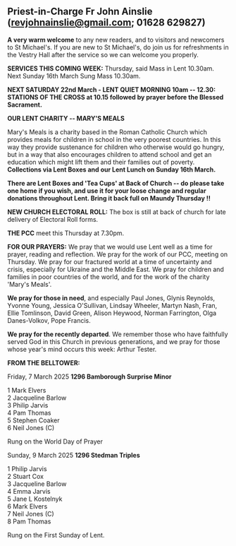 
## Priest-in-Charge Fr John Ainslie ([revjohnainslie@gmail.com](mailto:revjohnainslie@gmail.com); 01628 629827)

**A very warm welcome** to any new readers, and to visitors and
newcomers to St Michael\'s. If you are new to St Michael\'s, do join us
for refreshments in the Vestry Hall after the service so we can welcome
you properly.

**SERVICES THIS COMING WEEK:** Thursday, said Mass in Lent 10.30am. Next
Sunday 16th March Sung Mass 10.30am.

**NEXT SATURDAY 22nd March - LENT QUIET MORNING 10am -- 12.30:
STATIONS OF THE CROSS at 10.15 followed by prayer before the Blessed
Sacrament.**

**OUR LENT CHARITY -- MARY'S MEALS**

Mary's Meals is a charity based in the Roman Catholic Church which
provides meals for children in school in the very poorest countries. In
this way they provide sustenance for children who otherwise would go
hungry, but in a way that also encourages children to attend school and
get an education which might lift them and their families out of
poverty. **Collections via Lent Boxes and our Lent Lunch on Sunday
16th March.**

**There are Lent Boxes and 'Tea Cups' at Back of Church -- do please
take one home if you wish, and use it for your loose change and regular
donations throughout Lent. Bring it back full on Maundy Thursday !!**

**NEW CHURCH ELECTORAL ROLL:** The box is still at back of church for
late delivery of Electoral Roll forms.

**THE PCC** meet this Thursday at 7.30pm.

**FOR OUR PRAYERS:** We pray that we would use Lent well as a time for
prayer, reading and reflection. We pray for the work of our PCC, meeting
on Thursday. We pray for our fractured world at a time of uncertainty
and crisis, especially for Ukraine and the Middle East. We pray for
children and families in poor countries of the world, and for the work
of the charity 'Mary's Meals'.

**We pray for those in need**, and especially Paul Jones, Glynis
Reynolds, Yvonne Young, Jessica O'Sullivan, Lindsay Wheeler, Martyn
Nash, Fran, Ellie Tomlinson, David Green, Alison Heywood, Norman
Farrington, Olga Danes-Volkov, Pope Francis.

**We pray for the recently departed**. We remember those who have
faithfully served God in this Church in previous generations, and we
pray for those whose year's mind occurs this week: Arthur Tester.

**FROM THE BELLTOWER:**

Friday, 7 March 2025 **1296 Bamborough Surprise Minor**

1 Mark Elvers\
2 Jacqueline Barlow\
3 Philip Jarvis\
4 Pam Thomas\
5 Stephen Coaker\
6 Neil Jones (C)

Rung on the World Day of Prayer

Sunday, 9 March 2025 **1296 Stedman Triples**

1 Philip Jarvis\
2 Stuart Cox\
3 Jacqueline Barlow\
4 Emma Jarvis\
5 Jane L Kostelnyk\
6 Mark Elvers\
7 Neil Jones (C)\
8 Pam Thomas

Rung on the First Sunday of Lent.
